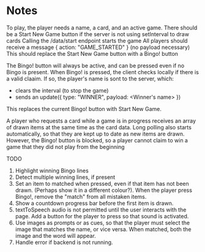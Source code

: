 # Notes

To play, the player needs a name, a card, and an active game.
There should be a Start New Game button if the server is not using setInterval to draw cards
Calling the /data/start endpoint starts the game
All players should receive a message { action: "GAME_STARTED" } (no payload necessary)
This should replace the Start New Game button with a Bingo! button

The Bingo! button will always be active, and can be pressed even if no Bingo is present. When Bingo! is pressed, the client checks locally if there is a valid claaim. If so, the player's name is sont to the server, which:

* clears the interval (to stop the game)
* sends an update({ type: "WINNER", payload: <Winner's name> })

This replaces the current Bingo! button with Start New Game.

A player who requests a card while a game is in progress receives an array of drawn items at the same time as the card data. Long polling also starts automatically, so that they are kept up to date as new items are drawn. However, the Bingo! button is blocked, so a player cannot claim to win a game that they did not play from the beginning

TODO

1. Highlight winning Bingo lines
2. Detect multiple winning lines, if present
3. Set an item to matched when pressed, even if that item has not been drawn. (Perhaps show it in a different colour?). When the player press Bingo!, remove the "match" from all mistaken items.
4. Show a countdown progress bar before the first item is drawn.
5. textToSpeech audio is not permitted until the user interacts with the page. Add a button for the player to press so that sound is activated.
6. Use images as prompts or as cues, so that the player must select the image that matches the name, or vice versa. When matched, both the image and the word will appear.
7. Handle error if backend is not running.